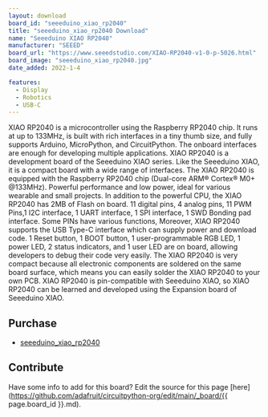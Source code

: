```yaml
---
layout: download
board_id: "seeeduino_xiao_rp2040"
title: "seeeduino_xiao_rp2040 Download"
name: "Seeeduino XIAO RP2040"
manufacturer: "SEEED"
board_url: "https://www.seeedstudio.com/XIAO-RP2040-v1-0-p-5026.html"
board_image: "seeeduino_xiao_rp2040.jpg"
date_added: 2022-1-4

features:
  - Display
  - Robotics
  - USB-C
---
```


XIAO RP2040 is a microcontroller using the Raspberry RP2040 chip. It runs at up to 133MHz, is built with rich interfaces in a tiny thumb size, and fully supports Arduino, MicroPython, and CircuitPython. The onboard interfaces are enough for developing multiple applications. 
XIAO RP2040 is a development board of the Seeeduino XIAO series. Like the Seeeduino XIAO, it is a compact board with a wide range of interfaces. The XIAO RP2040 is equipped with the Raspberry RP2040 chip (Dual-core ARM® Cortex® M0+ @133MHz). Powerful performance and low power, ideal for various wearable and small projects.
In addition to the powerful CPU, the XIAO RP2040 has 2MB of Flash on board. 11 digital pins, 4 analog pins, 11 PWM Pins,1 I2C interface, 1 UART interface, 1 SPI interface, 1 SWD Bonding pad interface. Some PINs have various functions, Moreover, XIAO RP2040 supports the USB Type-C interface which can supply power and download code. 1 Reset button, 1 BOOT button, 1 user-programmable RGB LED, 1 power LED, 2 status indicators, and 1 user LED are on board, allowing developers to debug their code very easily.
The XIAO RP2040 is very compact because all electronic components are soldered on the same board surface, which means you can easily solder the XIAO RP2040 to your own PCB. XIAO RP2040 is pin-compatible with Seeeduino XIAO, so XIAO RP2040 can be learned and developed using the Expansion board of Seeeduino XIAO. 

## Purchase
* [seeeduino_xiao_rp2040](https://www.seeedstudio.com/XIAO-RP2040-v1-0-p-5026.html)

## Contribute

Have some info to add for this board? Edit the source for this page [here](https://github.com/adafruit/circuitpython-org/edit/main/_board/{{ page.board_id }}.md).
